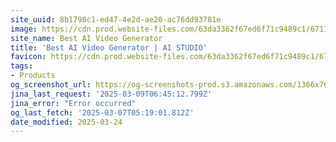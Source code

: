 ```yaml
---
site_uuid: 8b1798c1-ed47-4e2d-ae20-ac76dd93781e
image: https://cdn.prod.website-files.com/63da3362f67ed6f71c9489c1/67110c3309d814f76db52d4a_aistudios_deepbrainai.png
site_name: Best AI Video Generator
title: 'Best AI Video Generator | AI STUDIO'
favicon: https://cdn.prod.website-files.com/63da3362f67ed6f71c9489c1/6710fc52c1b4308c5d43631c_Favicon_aistudios.svg
tags:
- Products
og_screenshot_url: https://og-screenshots-prod.s3.amazonaws.com/1366x768/80/false/6ef93870f8ed76270b8619ad605ec3ac8d2cd97b58fb9205a8e311117880b243.jpeg
jina_last_request: '2025-03-09T06:45:12.799Z'
jina_error: "Error occurred"
og_last_fetch: '2025-03-07T05:19:01.812Z'
date_modified: 2025-03-24
---
```




